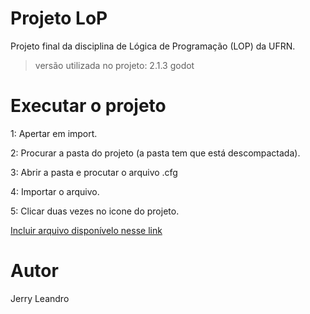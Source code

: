 # Projeto LoP

Projeto final da disciplina de Lógica de Programação (LOP) da UFRN.

> versão utilizada no projeto: 2.1.3 godot
# Executar o projeto

1: Apertar em import. 

2: Procurar a pasta do projeto (a pasta tem que está descompactada).

3: Abrir a pasta e procutar o arquivo .cfg

4: Importar o arquivo. 

5: Clicar duas vezes no icone do projeto.

[Incluir arquivo disponívelo nesse link](https://downloads.tuxfamily.org/godotengine/)

# Autor 
 Jerry Leandro
